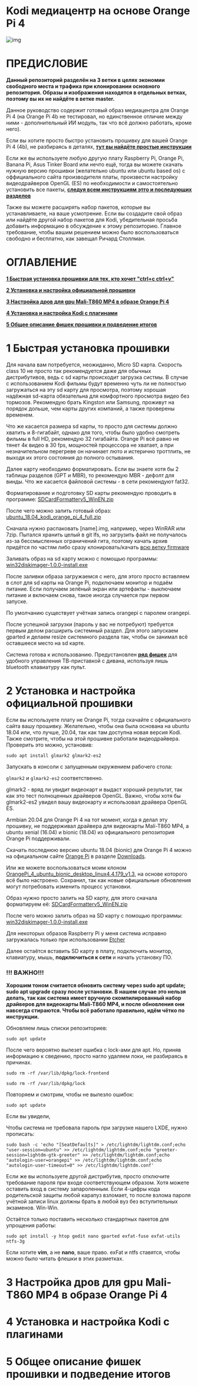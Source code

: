 # Kodi медиацентр на основе Orange Pi 4

![img](http://thecatapi.com/api/images/get?type=gif)

# **ПРЕДИСЛОВИЕ**

**Данный репозиторий разделён на 3 ветки в целях экономии свободного места и трафика при клонировании основного репозитория. Образы и изображения находятся в отдельных ветках, поэтому вы их не найдёте в ветке master.**

Данное руководство содержит готовый образ медиацентра для Orange Pi 4 (на Orange Pi 4b не тестировал, но единственное отличие между ними - дополнительный ИИ модуль, так что всё должно работать, кроме него).

Если вы хотите просто быстро установить прошивку для вашей Orange Pi 4 (4b), не разбираясь в деталях,
[**тут вы найдёте простые инструкции**](#1-быстрая-установка-прошивки)

Если же вы используете любую другую плату Raspberry Pi, Orange Pi, Banana Pi, Asus Tinker Board или нечто ещё, тогда вы можете скачать нужную версию прошивки (желательно ubuntu или ubuntu based os) с оффициального сайта производителя платы, произвести настройку видеодрайверов OpenGL (ES) по необходимости и самостоятельно установить все пакеты, [**следуя всем инструкциям этго и последующих разделов**](#2-установка-и-настройка-официальной-прошивки)

Также вы можете расширять набор пакетов, которые вы устанавливаете, на ваше усмотрение. Если вы создадите свой образ или найдёте другой набор пакетов для Kodi, убедительная просьба добавить информацию в обсуждение к этому репозиторию. Главное требование, чтобы вашим решением можно было воспользоваться свободно и бесплатно, как завещал Ричард Столлман.

# **ОГЛАВЛЕНИЕ**

[**1 Быстрая установка прошивки для тех, кто хочет "ctrl+c ctrl+v"**](#1-быстрая-установка-прошивки)

[**2 Установка и настройка официальной прошивки**](#2-установка-и-настройка-официальной-прошивки)

[**3 Настройка дров для gpu Mali-T860 MP4 в образе Orange Pi 4**](#3-настройка-дров-для-gpu-Mali-T860-mp4-в-образе-orange-pi-4)

[**4 Установка и настройка Kodi с плагинами**](#4-установка-и-настройка-kodi-с-плагинами)

[**5 Общее описание фишек прошивки и подведение итогов**](#5-общее-описание-фишек-прошивки-и-подведение-итогов)



# 1 Быстрая установка прошивки

Для начала вам потребуется, неожиданно, Micro SD карта. Скорость class 10 не просто так рекомендуется даже для обычных дистрибутивов, ведь с sd карты происходит загрузка систмы. В случае с использованием Kodi фильмы будут временно чуть ли не полностью загружаться на эту sd карту для просмотра, поэтому хорошая надёжная sd-карта обязательна для комфортного просмотра видео без тормозов. Рекомендую брать Kingston или Samsung, проживут на порядок дольше, чем карты других компаний, а также проверены временем. 

Что же касается размера sd карты, то просто для системы должно хватить и 8-гигабайт, однако для того, чтобы было удобно смотреть фильмы в full HD, рекомендую 32 гигабайта. Orange Pi всё равно не тянет 4к видео в 30 fps, мощностей процессора не хватает, а при незначительном перегреве он начинает люто и истерично троттлить, не выходя их этого состояния до полного остывания.

Далее карту необходимо форматировать. Если вы знаете хотя бы 2 таблицы разделов (GPT и MBR), то рекомендую MBR - дефолт для винды. Что же касается файловой системы - в сети рекомендуют fat32. 

Форматирование и подготовку SD карты рекомендую проводить в программе: [SDCardFormatterv5_WinEN.zip](https://github.com/ITMO-lab/Orange-Pi-4-Kodi-Media-Center/raw/firmware/tools/SDCardFormatterv5_WinEN.zip)

После чего можно залить готовый образ: [ubuntu_18.04_kodi_orange_pi_4_full.zip](https://github.com/ITMO-lab/Orange-Pi-4-Kodi-Media-Center/tree/firmware/images/ubuntu_18.04_kodi_orange_pi_4_full) 

Сначала нужно распаковать [name].img, например, через WinRAR или 7zip. Пытался хранить целый в git lfs, но загрузить файл не получалось из-за бессмысленных ограничений гита, поэтому качать архив придётся по частям либо сразу клонировать/качать [всю ветку firmware](https://github.com/ITMO-lab/Orange-Pi-4-Kodi-Media-Center/archive/firmware.zip)

Заливать образ на sd карту можно с помощью программы: [win32diskimager-1.0.0-install.exe](https://github.com/ITMO-lab/Orange-Pi-4-Kodi-Media-Center/raw/firmware/tools/win32diskimager-1.0.0-install.exe) 

После заливки образа загружаемся с него, для этого просто вставляем в слот для sd карты на Orange Pi, подключаем монитор и подаём питание. Если получаем зелёный экран или артефакты - выключаем питание и включаем снова, такое иногда случается при первом запуске.

По умолчанию существует учётная запись orangepi с паролем orangepi.

После успешной загрузки (пароль у вас не потребуют) требуется первым делом расширить системный раздел. Для этого запускаем gparted и делаем resize системного раздела так, чтобы он занимал всё оставшееся место на sd карте. 

Система готова к использованию. Предустановлен [**ряд фишек**](#5-общее-описание-фишек-прошивки-и-подведение-итогов) для удобного управления ТВ-приставкой с дивана, используя лишь bluetooth клавиатуру как пульт.



# 2 Установка и настройка официальной прошивки

Если вы используете плату не Orange Pi, тогда скачайте с официального сайта вашу прошивку. Желательно, чтобы она была основана на ubuntu 18.04 или, что лучше, 20.04, так как там доступна новая версия Kodi. Также смотрите, чтобы на этой прошивке работали видеодрайвера. Проверить это можно, установив:

`sudo apt install glmark2 glmark2-es2`

Запускать в консоли с запущенным окружением рабочего стола:

`glmark2` и `glmark2-es2` соответственно.

glmark2 - вряд ли увидит видеокарт и выдаст хороший результат, так как это тест полноценных драйверов OpenGL. Важно, чтобы хотя бы glmark2-es2 увидел вашу видеокарту и использовал драйвера OpenGL ES. 

Armbian 20.04 для Orange Pi 4 на тот момент, когда я делал эту прошивку, не поддерживал драйвера для видеокарты Mali-T860 MP4, а ubuntu xenial (16.04) и bionic (18.04) из официального репозитория Orange Pi поддерживали.

Скачать последнюю версию ubuntu 18.04 (bionic) для Orange Pi 4 можно на официальном сайте [Orange Pi](http://www.orangepi.org/index.html) в разделе [Downloads](http://www.orangepi.org/downloadresources/).

Или же можете воспользоваться моим клоном [OrangePi_4_ubuntu_bionic_desktop_linux4.4.179_v1.3](https://github.com/ITMO-lab/Orange-Pi-4-Kodi-Media-Center/tree/firmware/images/OrangePi_4_ubuntu_bionic_desktop_linux4.4.179_v1.3), на основе которого всё было настроено. Сохранил, так как новые официальные обновления могут потребовать изменить процесс установки. 

Образ нужно просто залить на SD карту, для этого сначала форматируем её: [SDCardFormatterv5_WinEN.zip](https://github.com/ITMO-lab/Orange-Pi-4-Kodi-Media-Center/raw/firmware/tools/SDCardFormatterv5_WinEN.zip)

После чего можно залить образ на SD карту с помощью программы: [win32diskimager-1.0.0-install.exe](https://github.com/ITMO-lab/Orange-Pi-4-Kodi-Media-Center/raw/firmware/tools/win32diskimager-1.0.0-install.exe)

Для некоторых образов Raspberry Pi у меня система исправно загружалась только при использовании [Etcher](https://www.balena.io/etcher/)

Далее остаётся вставить SD карту в плату, подключить монитор, клавиатуру, мышь, **подключиться к сети** и начать установку ПО.

### **!!! ВАЖНО!!!** 

**Хорошим тоном считается обновить систему через sudo apt update; sudo apt upgrade сразу после установки. В нашем случае это нельзя делать, так как система имеет вручную скомпилированный набор драйверов для видеокарты Mali-T860 MP4, и после обновления они навсегда стираются. Чтобы всё работало правильно, идём чётко по инструкции.**

Обновляем лишь списки репозиториев:

`sudo apt update`

После чего вероятно вылезет ошибка с lock-ами для apt. Но, приняв информацию к сведению, просто нагло удаляем локи, не разбираясь в причинах.

`sudo rm -rf /var/lib/dpkg/lock-frontend`

`sudo rm -rf /var/lib/dpkg/lock`

Повторяем и смотрим, чтобы не вылезло ошибок:

`sudo apt update`

Если вы увидели, 

Чтобы система не требовала пароль при загрузке нашего LXDE, нужно прописать:

`sudo bash -c 'echo "[SeatDefaults]" > /etc/lightdm/lightdm.conf;echo "user-session=ubuntu" >> /etc/lightdm/lightdm.conf;echo "greeter-session=lightdm-gtk-greeter" >> /etc/lightdm/lightdm.conf;echo "autologin-user=orangepi" >> /etc/lightdm/lightdm.conf;echo "autologin-user-timeout=0" >> /etc/lightdm/lightdm.conf'`

Если же вы используете другой дистрибутив, просто отключите требование пароля при входе соответствующем образом. Хотя можете оставить вход в систему запароленным. Если 4-цифры кода родительской защиты любой карапуз взломает, то после взлома пароля учётной записи linux должны брать в любой вуз без вступительных экзаменов. Win-Win.  

Остаётся только поставить несколько стандартных пакетов для упрощения работы:

`sudo apt install -y htop gedit nano gparted exfat-fuse exfat-utils ntfs-3g` 

Если хотите **vim**, а не **nano**, ваше право. exFat и ntfs ставятся, чтобы можно было читать флешки в этих разметках.



# 3 Настройка дров для gpu Mali-T860 MP4 в образе Orange Pi 4



# 4 Установка и настройка Kodi с плагинами



# 5 Общее описание фишек прошивки и подведение итогов

